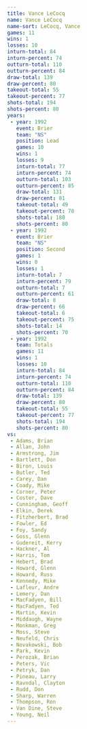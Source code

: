 ```yaml
---
title: Vance LeCocq
name: Vance LeCocq
name-sort: LeCocq, Vance
games: 11
wins: 1
losses: 10
inturn-total: 84
inturn-percent: 74
outturn-total: 110
outturn-percent: 84
draw-total: 139
draw-percent: 80
takeout-total: 55
takeout-percent: 77
shots-total: 194
shots-percent: 80
years:
 - year: 1992
   event: Brier
   team: "NS"
   position: Lead
   games: 10
   wins: 1
   losses: 9
   inturn-total: 77
   inturn-percent: 74
   outturn-total: 103
   outturn-percent: 85
   draw-total: 131
   draw-percent: 81
   takeout-total: 49
   takeout-percent: 78
   shots-total: 180
   shots-percent: 80
 - year: 1992
   event: Brier
   team: "NS"
   position: Second
   games: 1
   wins: 0
   losses: 1
   inturn-total: 7
   inturn-percent: 79
   outturn-total: 7
   outturn-percent: 61
   draw-total: 8
   draw-percent: 66
   takeout-total: 6
   takeout-percent: 75
   shots-total: 14
   shots-percent: 70
 - year: 1992
   team: Totals
   games: 11
   wins: 1
   losses: 10
   inturn-total: 84
   inturn-percent: 74
   outturn-total: 110
   outturn-percent: 84
   draw-total: 139
   draw-percent: 80
   takeout-total: 55
   takeout-percent: 77
   shots-total: 194
   shots-percent: 80
vs:
 - Adams, Brian
 - Allan, John
 - Armstrong, Jim
 - Bartlett, Don
 - Biron, Louis
 - Butler, Ted
 - Carey, Dan
 - Coady, Mike
 - Corner, Peter
 - Coster, Dave
 - Cunningham, Geoff
 - Elkin, Derek
 - Fitzherbert, Brad
 - Fowler, Ed
 - Foy, Sandy
 - Goss, Glenn
 - Gudereit, Kerry
 - Hackner, Al
 - Harris, Tom
 - Hebert, Brad
 - Howard, Glenn
 - Howard, Russ
 - Kennedy, Mike
 - Lafleur, Andre
 - Lemery, Dan
 - MacFadyen, Bill
 - MacFadyen, Ted
 - Martin, Kevin
 - Middaugh, Wayne
 - Monkman, Greg
 - Moss, Steve
 - Neufeld, Chris
 - Novakowski, Bob
 - Park, Kevin
 - Perozak, Brian
 - Peters, Vic
 - Petryk, Dan
 - Pineau, Larry
 - Ravndal, Clayton
 - Rudd, Don
 - Sharp, Warren
 - Thompson, Ron
 - Van Dine, Steve
 - Young, Neil
---
```

